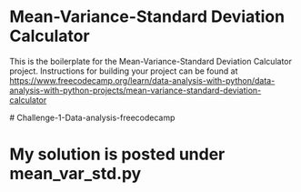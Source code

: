 # Mean-Variance-Standard Deviation Calculator

This is the boilerplate for the Mean-Variance-Standard Deviation Calculator project. Instructions for building your project can be found at https://www.freecodecamp.org/learn/data-analysis-with-python/data-analysis-with-python-projects/mean-variance-standard-deviation-calculator


#   C h a l l e n g e - 1 - D a t a - a n a l y s i s - f r e e c o d e c a m p   



# My solution is posted under mean_var_std.py
 
